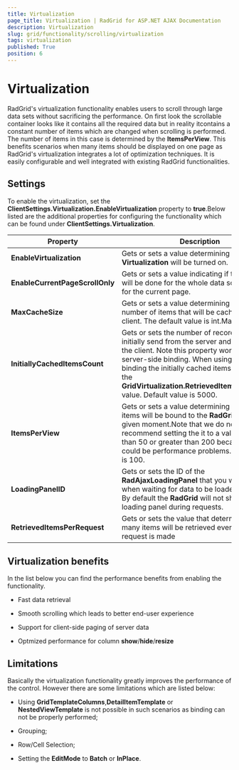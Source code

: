 ```yaml
---
title: Virtualization
page_title: Virtualization | RadGrid for ASP.NET AJAX Documentation
description: Virtualization
slug: grid/functionality/scrolling/virtualization
tags: virtualization
published: True
position: 6
---
```


# Virtualization



RadGrid's virtualization functionality enables users to scroll through large data sets without sacrificing the performance. On first look the scrollable container looks like it contains all the required data but in reality itcontains a constant number of items which are changed when scrolling is performed. The number of items in this case is determined by the **ItemsPerView**. This benefits scenarios when many items should be displayed on one page as RadGrid's virtualization integrates a lot of optimization techniques. It is easily configurable and well integrated with existing RadGrid functionalities.

## Settings

To enable the virtualization, set the **ClientSettings.Virtualization.EnableVirtualization** property to **true**.Below listed are the additional properties for configuring the functionality which can be found under **ClientSettings.Virtualization**.


|  **Property**  |  **Description**  |
| ------ | ------ |
| **EnableVirtualization** |Gets or sets a value determining if the **Virtualization** will be turned on.|
| **EnableCurrentPageScrollOnly** |Gets or sets a value indicating if the scrolling will be done for the whole data source or only for the current page.|
| **MaxCacheSize** |Gets or sets a value determining the maximum number of items that will be cached on the client. The default value is int.MaxValue.|
| **InitiallyCachedItemsCount** |Gets or sets the number of records that will be initially send from the server and cached on the client.	Note this property works only for server-side binding. When using client-side binding the initially cached items count equals the **GridVirtualization.RetrievedItemsPerRequest** value. Default value is 5000.|
| **ItemsPerView** |Gets or sets a value determining how many items will be bound to the **RadGrid** at any given moment.Note that we do not recommend setting the it to a value smaller than 50 or greater than 200 becausethere could be performance problems.Default value is 100.|
| **LoadingPanelID** |Gets or sets the ID of the **RadAjaxLoadingPanel** that you want to show when waiting for data to be loaded in the grid. By default the **RadGrid** will not show any loading panel during requests.|
| **RetrievedItemsPerRequest** |Gets or sets the value that determines how many items will be retrieved every time a request is made|

## Virtualization benefits

In the list below you can find the performance benefits from enabling the functionality.

* Fast data retrieval

* Smooth scrolling which leads to better end-user experience

* Support for client-side paging of server data

* Optmized performance for column **show**/**hide**/**resize**

## Limitations

Basically the virtualization functionality greatly improves the performance of the control. However there are some limitations which are listed below:

* Using **GridTemplateColumns**,**DetailItemTemplate** or **NestedViewTemplate** is not possible in such scenarios as binding can not be properly performed;

* Grouping;

* Row/Cell Selection;

* Setting the **EditMode** to **Batch** or **InPlace**.
